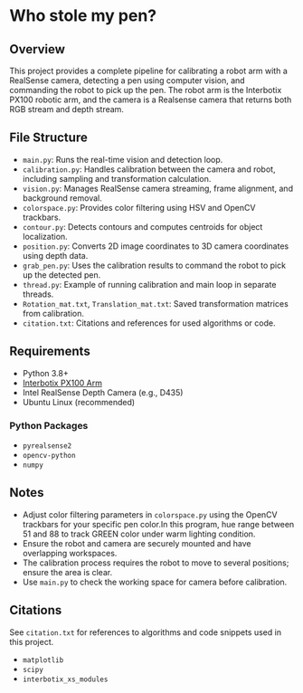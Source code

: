 # Who stole my pen?

## Overview
This project provides a complete pipeline for calibrating a robot arm with a RealSense camera, detecting a pen using computer vision, and commanding the robot to pick up the pen. The robot arm is the Interbotix PX100 robotic arm, and the camera is a Realsense camera that returns both RGB stream and depth stream.

## File Structure
- `main.py`: Runs the real-time vision and detection loop.
- `calibration.py`: Handles calibration between the camera and robot, including sampling and transformation calculation.
- `vision.py`: Manages RealSense camera streaming, frame alignment, and background removal.
- `colorspace.py`: Provides color filtering using HSV and OpenCV trackbars.
- `contour.py`: Detects contours and computes centroids for object localization.
- `position.py`: Converts 2D image coordinates to 3D camera coordinates using depth data.
- `grab_pen.py`: Uses the calibration results to command the robot to pick up the detected pen.
- `thread.py`: Example of running calibration and main loop in separate threads.
- `Rotation_mat.txt`, `Translation_mat.txt`: Saved transformation matrices from calibration.
- `citation.txt`: Citations and references for used algorithms or code.

## Requirements
- Python 3.8+
- [Interbotix PX100 Arm](https://www.trossenrobotics.com/interbotix-px100-robot-arm.aspx)
- Intel RealSense Depth Camera (e.g., D435)
- Ubuntu Linux (recommended)

### Python Packages
- `pyrealsense2`
- `opencv-python`
- `numpy`

## Notes
- Adjust color filtering parameters in `colorspace.py` using the OpenCV trackbars for your specific pen color.In this program, hue range between 51 and 88 to track GREEN color under warm lighting condition.
- Ensure the robot and camera are securely mounted and have overlapping workspaces.
- The calibration process requires the robot to move to several positions; ensure the area is clear.
- Use `main.py` to check the working space for camera before calibration.

## Citations
See `citation.txt` for references to algorithms and code snippets used in this project.

- `matplotlib`
- `scipy`
- `interbotix_xs_modules` 

